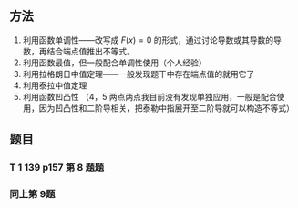 ## 方法
1. 利用函数单调性——改写成 $F(x) = 0$ 的形式，通过讨论导数或其导数的导数，再结合端点值推出不等式。
2. 利用函数最值，但一般配合单调性使用（个人经验）
3. 利用拉格朗日中值定理——一般发现题干中存在端点值的就用它了
4. 利用泰拉中值定理
5. 利用函数凹凸性
（4，5 两点两点我目前没有发现单独应用，一般是配合使用，因为凹凸性和二阶导相关，把泰勒中指展开至二阶导就可以构造不等式）

## 题目
### T 1  139  p157 第 8 题题
### 同上第 9题



